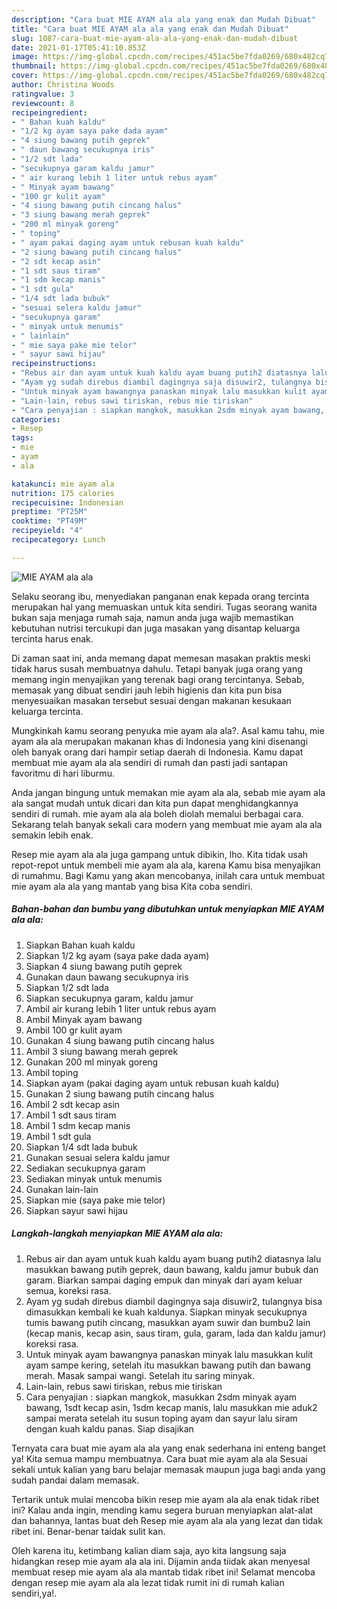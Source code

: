 ```yaml
---
description: "Cara buat MIE AYAM ala ala yang enak dan Mudah Dibuat"
title: "Cara buat MIE AYAM ala ala yang enak dan Mudah Dibuat"
slug: 1087-cara-buat-mie-ayam-ala-ala-yang-enak-dan-mudah-dibuat
date: 2021-01-17T05:41:10.853Z
image: https://img-global.cpcdn.com/recipes/451ac5be7fda0269/680x482cq70/mie-ayam-ala-ala-foto-resep-utama.jpg
thumbnail: https://img-global.cpcdn.com/recipes/451ac5be7fda0269/680x482cq70/mie-ayam-ala-ala-foto-resep-utama.jpg
cover: https://img-global.cpcdn.com/recipes/451ac5be7fda0269/680x482cq70/mie-ayam-ala-ala-foto-resep-utama.jpg
author: Christina Woods
ratingvalue: 3
reviewcount: 8
recipeingredient:
- " Bahan kuah kaldu"
- "1/2 kg ayam saya pake dada ayam"
- "4 siung bawang putih geprek"
- " daun bawang secukupnya iris"
- "1/2 sdt lada"
- "secukupnya garam kaldu jamur"
- " air kurang lebih 1 liter untuk rebus ayam"
- " Minyak ayam bawang"
- "100 gr kulit ayam"
- "4 siung bawang putih cincang halus"
- "3 siung bawang merah geprek"
- "200 ml minyak goreng"
- " toping"
- " ayam pakai daging ayam untuk rebusan kuah kaldu"
- "2 siung bawang putih cincang halus"
- "2 sdt kecap asin"
- "1 sdt saus tiram"
- "1 sdm kecap manis"
- "1 sdt gula"
- "1/4 sdt lada bubuk"
- "sesuai selera kaldu jamur"
- "secukupnya garam"
- " minyak untuk menumis"
- " lainlain"
- " mie saya pake mie telor"
- " sayur sawi hijau"
recipeinstructions:
- "Rebus air dan ayam untuk kuah kaldu ayam buang putih2 diatasnya lalu masukkan bawang putih geprek, daun bawang, kaldu jamur bubuk dan garam. Biarkan sampai daging empuk dan minyak dari ayam keluar semua, koreksi rasa."
- "Ayam yg sudah direbus diambil dagingnya saja disuwir2, tulangnya bisa dimasukkan kembali ke kuah kaldunya. Siapkan minyak secukupnya tumis bawang putih cincang, masukkan ayam suwir dan bumbu2 lain (kecap manis, kecap asin, saus tiram, gula, garam, lada dan kaldu jamur) koreksi rasa."
- "Untuk minyak ayam bawangnya panaskan minyak lalu masukkan kulit ayam sampe kering, setelah itu masukkan bawang putih dan bawang merah. Masak sampai wangi. Setelah itu saring minyak."
- "Lain-lain, rebus sawi tiriskan, rebus mie tiriskan"
- "Cara penyajian : siapkan mangkok, masukkan 2sdm minyak ayam bawang, 1sdt kecap asin, 1sdm kecap manis, lalu masukkan mie aduk2 sampai merata setelah itu susun toping ayam dan sayur lalu siram dengan kuah kaldu panas. Siap disajikan"
categories:
- Resep
tags:
- mie
- ayam
- ala

katakunci: mie ayam ala 
nutrition: 175 calories
recipecuisine: Indonesian
preptime: "PT25M"
cooktime: "PT49M"
recipeyield: "4"
recipecategory: Lunch

---
```



![MIE AYAM ala ala](https://img-global.cpcdn.com/recipes/451ac5be7fda0269/680x482cq70/mie-ayam-ala-ala-foto-resep-utama.jpg)

Selaku seorang ibu, menyediakan panganan enak kepada orang tercinta merupakan hal yang memuaskan untuk kita sendiri. Tugas seorang  wanita bukan saja menjaga rumah saja, namun anda juga wajib memastikan kebutuhan nutrisi tercukupi dan juga masakan yang disantap keluarga tercinta harus enak.

Di zaman  saat ini, anda memang dapat memesan masakan praktis meski tidak harus susah membuatnya dahulu. Tetapi banyak juga orang yang memang ingin menyajikan yang terenak bagi orang tercintanya. Sebab, memasak yang dibuat sendiri jauh lebih higienis dan kita pun bisa menyesuaikan masakan tersebut sesuai dengan makanan kesukaan keluarga tercinta. 



Mungkinkah kamu seorang penyuka mie ayam ala ala?. Asal kamu tahu, mie ayam ala ala merupakan makanan khas di Indonesia yang kini disenangi oleh banyak orang dari hampir setiap daerah di Indonesia. Kamu dapat membuat mie ayam ala ala sendiri di rumah dan pasti jadi santapan favoritmu di hari liburmu.

Anda jangan bingung untuk memakan mie ayam ala ala, sebab mie ayam ala ala sangat mudah untuk dicari dan kita pun dapat menghidangkannya sendiri di rumah. mie ayam ala ala boleh diolah memalui berbagai cara. Sekarang telah banyak sekali cara modern yang membuat mie ayam ala ala semakin lebih enak.

Resep mie ayam ala ala juga gampang untuk dibikin, lho. Kita tidak usah repot-repot untuk membeli mie ayam ala ala, karena Kamu bisa menyajikan di rumahmu. Bagi Kamu yang akan mencobanya, inilah cara untuk membuat mie ayam ala ala yang mantab yang bisa Kita coba sendiri.

<!--inarticleads1-->

##### Bahan-bahan dan bumbu yang dibutuhkan untuk menyiapkan MIE AYAM ala ala:

1. Siapkan  Bahan kuah kaldu
1. Siapkan 1/2 kg ayam (saya pake dada ayam)
1. Siapkan 4 siung bawang putih geprek
1. Gunakan  daun bawang secukupnya iris
1. Siapkan 1/2 sdt lada
1. Siapkan secukupnya garam, kaldu jamur
1. Ambil  air kurang lebih 1 liter untuk rebus ayam
1. Ambil  Minyak ayam bawang
1. Ambil 100 gr kulit ayam
1. Gunakan 4 siung bawang putih cincang halus
1. Ambil 3 siung bawang merah geprek
1. Gunakan 200 ml minyak goreng
1. Ambil  toping
1. Siapkan  ayam (pakai daging ayam untuk rebusan kuah kaldu)
1. Gunakan 2 siung bawang putih cincang halus
1. Ambil 2 sdt kecap asin
1. Ambil 1 sdt saus tiram
1. Ambil 1 sdm kecap manis
1. Ambil 1 sdt gula
1. Siapkan 1/4 sdt lada bubuk
1. Gunakan sesuai selera kaldu jamur
1. Sediakan secukupnya garam
1. Sediakan  minyak untuk menumis
1. Gunakan  lain-lain
1. Siapkan  mie (saya pake mie telor)
1. Siapkan  sayur sawi hijau




<!--inarticleads2-->

##### Langkah-langkah menyiapkan MIE AYAM ala ala:

1. Rebus air dan ayam untuk kuah kaldu ayam buang putih2 diatasnya lalu masukkan bawang putih geprek, daun bawang, kaldu jamur bubuk dan garam. Biarkan sampai daging empuk dan minyak dari ayam keluar semua, koreksi rasa.
1. Ayam yg sudah direbus diambil dagingnya saja disuwir2, tulangnya bisa dimasukkan kembali ke kuah kaldunya. Siapkan minyak secukupnya tumis bawang putih cincang, masukkan ayam suwir dan bumbu2 lain (kecap manis, kecap asin, saus tiram, gula, garam, lada dan kaldu jamur) koreksi rasa.
1. Untuk minyak ayam bawangnya panaskan minyak lalu masukkan kulit ayam sampe kering, setelah itu masukkan bawang putih dan bawang merah. Masak sampai wangi. Setelah itu saring minyak.
1. Lain-lain, rebus sawi tiriskan, rebus mie tiriskan
1. Cara penyajian : siapkan mangkok, masukkan 2sdm minyak ayam bawang, 1sdt kecap asin, 1sdm kecap manis, lalu masukkan mie aduk2 sampai merata setelah itu susun toping ayam dan sayur lalu siram dengan kuah kaldu panas. Siap disajikan




Ternyata cara buat mie ayam ala ala yang enak sederhana ini enteng banget ya! Kita semua mampu membuatnya. Cara buat mie ayam ala ala Sesuai sekali untuk kalian yang baru belajar memasak maupun juga bagi anda yang sudah pandai dalam memasak.

Tertarik untuk mulai mencoba bikin resep mie ayam ala ala enak tidak ribet ini? Kalau anda ingin, mending kamu segera buruan menyiapkan alat-alat dan bahannya, lantas buat deh Resep mie ayam ala ala yang lezat dan tidak ribet ini. Benar-benar taidak sulit kan. 

Oleh karena itu, ketimbang kalian diam saja, ayo kita langsung saja hidangkan resep mie ayam ala ala ini. Dijamin anda tiidak akan menyesal membuat resep mie ayam ala ala mantab tidak ribet ini! Selamat mencoba dengan resep mie ayam ala ala lezat tidak rumit ini di rumah kalian sendiri,ya!.

